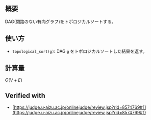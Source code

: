 ## 概要
DAG(閉路のない有向グラフ)をトポロジカルソートする。

## 使い方
- `topological_sort(g)`: DAG `g` をトポロジカルソートした結果を返す。

## 計算量
$O(V+E)$

## Verified with
- [https://judge.u-aizu.ac.jp/onlinejudge/review.jsp?rid=8574769#1](https://judge.u-aizu.ac.jp/onlinejudge/review.jsp?rid=8574769#1)
